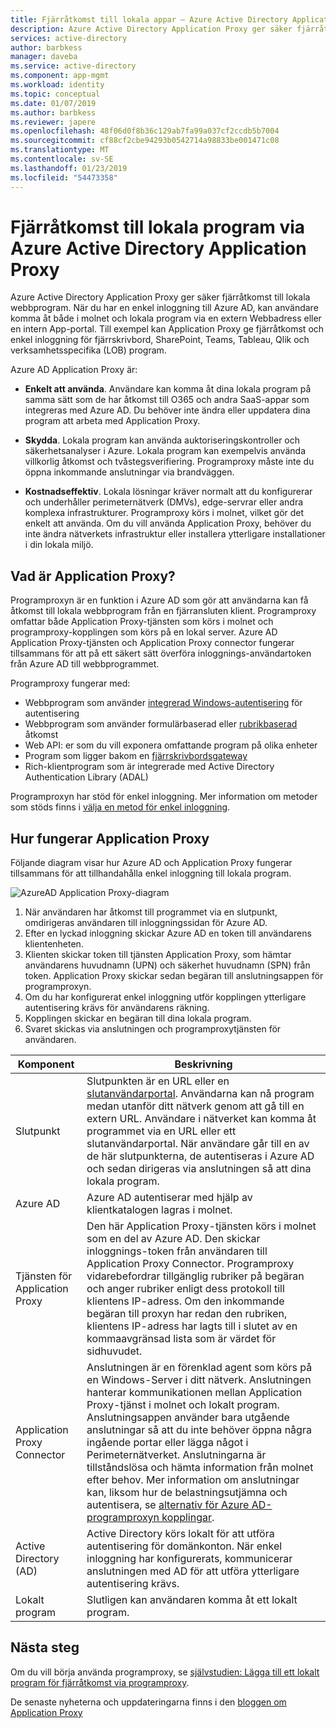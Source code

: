 ```yaml
---
title: Fjärråtkomst till lokala appar – Azure Active Directory Application Proxy | Microsoft Docx
description: Azure Active Directory Application Proxy ger säker fjärråtkomst till lokala webbprogram. När du har en enkel inloggning till Azure AD, kan användare komma åt både i molnet och lokala program via en extern Webbadress eller en intern App-portal. Till exempel kan Application Proxy ge fjärråtkomst och enkel inloggning för fjärrskrivbord, SharePoint, Teams, Tableau, Qlik och verksamhetsspecifika (LOB) program.
services: active-directory
author: barbkess
manager: daveba
ms.service: active-directory
ms.component: app-mgmt
ms.workload: identity
ms.topic: conceptual
ms.date: 01/07/2019
ms.author: barbkess
ms.reviewer: japere
ms.openlocfilehash: 48f06d0f8b36c129ab7fa99a037cf2ccdb5b7004
ms.sourcegitcommit: cf88cf2cbe94293b0542714a98833be001471c08
ms.translationtype: MT
ms.contentlocale: sv-SE
ms.lasthandoff: 01/23/2019
ms.locfileid: "54473358"
---
```

# <a name="remote-access-to-on-premises-applications-through-azure-active-directorys-application-proxy"></a>Fjärråtkomst till lokala program via Azure Active Directory Application Proxy 

Azure Active Directory Application Proxy ger säker fjärråtkomst till lokala webbprogram. När du har en enkel inloggning till Azure AD, kan användare komma åt både i molnet och lokala program via en extern Webbadress eller en intern App-portal. Till exempel kan Application Proxy ge fjärråtkomst och enkel inloggning för fjärrskrivbord, SharePoint, Teams, Tableau, Qlik och verksamhetsspecifika (LOB) program.

Azure AD Application Proxy är:

- **Enkelt att använda**. Användare kan komma åt dina lokala program på samma sätt som de har åtkomst till O365 och andra SaaS-appar som integreras med Azure AD. Du behöver inte ändra eller uppdatera dina program att arbeta med Application Proxy. 

- **Skydda**. Lokala program kan använda auktoriseringskontroller och säkerhetsanalyser i Azure. Lokala program kan exempelvis använda villkorlig åtkomst och tvåstegsverifiering. Programproxy måste inte du öppna inkommande anslutningar via brandväggen.
 
- **Kostnadseffektiv**. Lokala lösningar kräver normalt att du konfigurerar och underhåller perimeternätverk (DMVs), edge-servrar eller andra komplexa infrastrukturer. Programproxy körs i molnet, vilket gör det enkelt att använda. Om du vill använda Application Proxy, behöver du inte ändra nätverkets infrastruktur eller installera ytterligare installationer i din lokala miljö.

## <a name="what-is-application-proxy"></a>Vad är Application Proxy?
Programproxyn är en funktion i Azure AD som gör att användarna kan få åtkomst till lokala webbprogram från en fjärransluten klient. Programproxy omfattar både Application Proxy-tjänsten som körs i molnet och programproxy-kopplingen som körs på en lokal server. Azure AD Application Proxy-tjänsten och Application Proxy connector fungerar tillsammans för att på ett säkert sätt överföra inloggnings-användartoken från Azure AD till webbprogrammet.

Programproxy fungerar med:

* Webbprogram som använder [integrerad Windows-autentisering](application-proxy-configure-single-sign-on-with-kcd.md) för autentisering  
* Webbprogram som använder formulärbaserad eller [rubrikbaserad](application-proxy-configure-single-sign-on-with-ping-access.md) åtkomst  
* Web API: er som du vill exponera omfattande program på olika enheter  
* Program som ligger bakom en [fjärrskrivbordsgateway](application-proxy-integrate-with-remote-desktop-services.md)  
* Rich-klientprogram som är integrerade med Active Directory Authentication Library (ADAL)

Programproxyn har stöd för enkel inloggning. Mer information om metoder som stöds finns i [välja en metod för enkel inloggning](what-is-single-sign-on.md#choosing-a-single-sign-on-method).

## <a name="how-application-proxy-works"></a>Hur fungerar Application Proxy

Följande diagram visar hur Azure AD och Application Proxy fungerar tillsammans för att tillhandahålla enkel inloggning till lokala program.

![AzureAD Application Proxy-diagram](./media/application-proxy/azureappproxxy.png)

1. När användaren har åtkomst till programmet via en slutpunkt, omdirigeras användaren till inloggningssidan för Azure AD. 
2. Efter en lyckad inloggning skickar Azure AD en token till användarens klientenheten.
3. Klienten skickar token till tjänsten Application Proxy, som hämtar användarens huvudnamn (UPN) och säkerhet huvudnamn (SPN) från token. Application Proxy skickar sedan begäran till anslutningsappen för programproxyn.
4. Om du har konfigurerat enkel inloggning utför kopplingen ytterligare autentisering krävs för användarens räkning.
5. Kopplingen skickar en begäran till dina lokala program.  
6. Svaret skickas via anslutningen och programproxytjänsten för användaren.

| Komponent | Beskrivning |
| --------- | ----------- |
| Slutpunkt  | Slutpunkten är en URL eller en [slutanvändarportal](end-user-experiences.md). Användarna kan nå program medan utanför ditt nätverk genom att gå till en extern URL. Användare i nätverket kan komma åt programmet via en URL eller ett slutanvändarportal. När användare går till en av de här slutpunkterna, de autentiseras i Azure AD och sedan dirigeras via anslutningen så att dina lokala program.|
| Azure AD | Azure AD autentiserar med hjälp av klientkatalogen lagras i molnet. |
| Tjänsten för Application Proxy | Den här Application Proxy-tjänsten körs i molnet som en del av Azure AD. Den skickar inloggnings-token från användaren till Application Proxy Connector. Programproxy vidarebefordrar tillgänglig rubriker på begäran och anger rubriker enligt dess protokoll till klientens IP-adress. Om den inkommande begäran till proxyn har redan den rubriken, klientens IP-adress har lagts till i slutet av en kommaavgränsad lista som är värdet för sidhuvudet.|
| Application Proxy Connector | Anslutningen är en förenklad agent som körs på en Windows-Server i ditt nätverk. Anslutningen hanterar kommunikationen mellan Application Proxy-tjänst i molnet och lokalt program. Anslutningsappen använder bara utgående anslutningar så att du inte behöver öppna några ingående portar eller lägga något i Perimeternätverket. Anslutningarna är tillståndslösa och hämta information från molnet efter behov. Mer information om anslutningar kan, liksom hur de belastningsutjämna och autentisera, se [alternativ för Azure AD-programproxyn kopplingar](application-proxy-connectors.md).|
| Active Directory (AD) | Active Directory körs lokalt för att utföra autentisering för domänkonton. När enkel inloggning har konfigurerats, kommunicerar anslutningen med AD för att utföra ytterligare autentisering krävs.
| Lokalt program | Slutligen kan användaren komma åt ett lokalt program. 

## <a name="next-steps"></a>Nästa steg
Om du vill börja använda programproxy, se [självstudien: Lägga till ett lokalt program för fjärråtkomst via programproxy](application-proxy-add-on-premises-application.md). 

De senaste nyheterna och uppdateringarna finns i den [bloggen om Application Proxy](https://blogs.technet.com/b/applicationproxyblog/)


